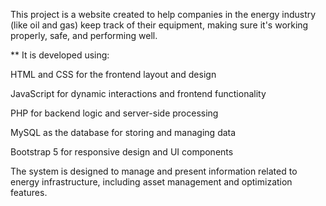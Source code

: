 This project is a website created to help companies in the energy industry (like oil and gas) keep track of their equipment, making sure it's working properly, safe, and performing well.

** It is developed using:

HTML and CSS for the frontend layout and design

JavaScript for dynamic interactions and frontend functionality

PHP for backend logic and server-side processing

MySQL as the database for storing and managing data

Bootstrap 5 for responsive design and UI components

The system is designed to manage and present information related to energy infrastructure, including asset management and optimization features.

